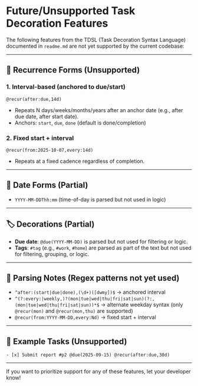# Future/Unsupported Task Decoration Features

The following features from the TDSL (Task Decoration Syntax Language) documented in `readme.md` are not yet supported by the current codebase:

---

## 🔁 Recurrence Forms (Unsupported)

### 1. Interval-based (anchored to due/start)
```
@recur(after:due,14d)
```
- Repeats N days/weeks/months/years after an anchor date (e.g., after due date, after start date).
- Anchors: `start`, `due`, `done` (default is done/completion)

### 2. Fixed start + interval
```
@recur(from:2025-10-07,every:14d)
```
- Repeats at a fixed cadence regardless of completion.

---

## 📆 Date Forms (Partial)
- `YYYY-MM-DDThh:mm` (time-of-day is parsed but not used in logic)

---

## 🏷️ Decorations (Partial)
- **Due date**: `@due(YYYY-MM-DD)` is parsed but not used for filtering or logic.
- **Tags**: `#tag` (e.g., `#work`, `#home`) are parsed as part of the text but not used for filtering, grouping, or logic.

---

## 🧠 Parsing Notes (Regex patterns not yet used)
- `^after:(start|due|done),(\d+)([dwmy])$` → anchored interval
- `^(?:every:|weekly,)?(mon|tue|wed|thu|fri|sat|sun)(?:,(mon|tue|wed|thu|fri|sat|sun))*$` → alternate weekday syntax (only `@recur(mon)` and `@recur(mon,thu)` are supported)
- `@recur(from:YYYY-MM-DD,every:Nd)` → fixed start + interval

---

## 🧩 Example Tasks (Unsupported)
```
- [x] Submit report #p2 @due(2025-09-15) @recur(after:due,30d)
```

---

If you want to prioritize support for any of these features, let your developer know!
